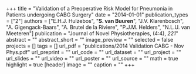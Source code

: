 +++
title = "Validation of a Preoperative Risk Model for Pneumonia in Patients undergoing CABG Surgery"
date = "2014-01-01"
publication_types = ["2"]
authors = ["E.H.J. Hulzebos", "**S. van Buuren**", "J.V. Klarenbosch", "A. Gigengack-Baars", "A. Brutel de la Riviere", "P.J.M. Helders", "N.L.U. van Meeteren"]
publication = "Journal of Novel Physiotherapies, (4:4), _221_"
abstract = ""
abstract_short = ""
image_preview = ""
selected = false
projects = []
tags = []
url_pdf = "publications/2014 Validation CABG - Nov Phys.pdf"
url_preprint = ""
url_code = ""
url_dataset = ""
url_project = ""
url_slides = ""
url_video = ""
url_poster = ""
url_source = ""
math = true
highlight = true
[header]
image = ""
caption = ""
+++

